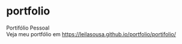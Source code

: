 # portfolio
Portifólio Pessoal<br>
Veja meu portfólio em https://leilasousa.github.io/portfolio/portifolio/
